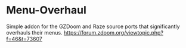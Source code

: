 # Menu-Overhaul
Simple addon for the GZDoom and Raze source ports that significantly overhauls their menus.
https://forum.zdoom.org/viewtopic.php?f=46&t=73607
